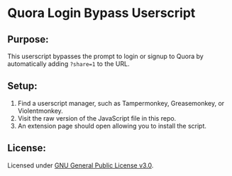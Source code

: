 # Quora Login Bypass Userscript

## Purpose:

This userscript bypasses the prompt to login or signup to Quora by automatically adding `?share=1` to the URL. 

## Setup: 

1) Find a userscript manager, such as Tampermonkey, Greasemonkey, or Violentmonkey. 
2) Visit the raw version of the JavaScript file in this repo.
3) An extension page should open allowing you to install the script. 

## License:

Licensed under [GNU General Public License v3.0](https://www.gnu.org/licenses/gpl-3.0.en.html).
